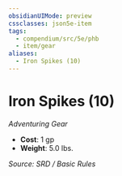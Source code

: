 ```yaml
---
obsidianUIMode: preview
cssclasses: json5e-item
tags:
  - compendium/src/5e/phb
  - item/gear
aliases:
  - Iron Spikes (10)
---
```

# Iron Spikes (10)
*Adventuring Gear*  

- **Cost**: 1 gp
- **Weight**: 5.0 lbs.

*Source: SRD / Basic Rules*
